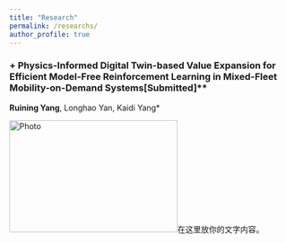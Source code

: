 ```yaml
---
title: "Research"
permalink: /researchs/
author_profile: true
---
```




### + Physics-Informed Digital Twin-based Value Expansion for Efficient Model-Free Reinforcement Learning in Mixed-Fleet Mobility-on-Demand Systems[Submitted]**
**Ruining Yang**, Longhao Yan, Kaidi Yang*

<img src="https://520yrn.github.io//files/1.png" alt="Photo" style="width:300px;height:200px;"/>在这里放你的文字内容。

